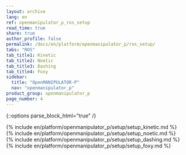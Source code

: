 ```yaml
---
layout: archive
lang: en
ref: openmanipulator_p_ros_setup
read_time: true
share: true
author_profile: false
permalink: /docs/en/platform/openmanipulator_p/ros_setup/
tabs: "ROS"
tab_title1: Kinetic
tab_title2: Noetic
tab_title3: Dashing
tab_title4: Foxy
sidebar:
  title: "OpenMANIPULATOR-P"
  nav: "openmanipulator_p"
product_group: openmanipulator_p
page_number: 4
---
```


<div style="counter-reset: h1 3"></div>

{::options parse_block_html="true" /}

<section data-id="{{ page.tab_title1 }}" class="tab_contents">
{% include en/platform/openmanipulator_p/setup/setup_kinetic.md %}
</section>

<section data-id="{{ page.tab_title2 }}" class="tab_contents">
{% include en/platform/openmanipulator_p/setup/setup_noetic.md %}
</section>

<section data-id="{{ page.tab_title3 }}" class="tab_contents">
{% include en/platform/openmanipulator_p/setup/setup_dashing.md %}
</section>

<section data-id="{{ page.tab_title4 }}" class="tab_contents">
{% include en/platform/openmanipulator_p/setup/setup_foxy.md %}
</section>